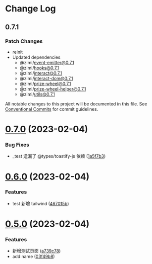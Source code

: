 # Change Log

## 0.7.1

### Patch Changes

- reinit
- Updated dependencies
  - @zimi/event-emitter@0.7.1
  - @zimi/hooks@0.7.1
  - @zimi/interact@0.7.1
  - @zimi/interact-dom@0.7.1
  - @zimi/prize-wheel@0.7.1
  - @zimi/prize-wheel-helper@0.7.1
  - @zimi/utils@0.7.1

All notable changes to this project will be documented in this file.
See [Conventional Commits](https://conventionalcommits.org) for commit guidelines.

# [0.7.0](https://github.com/xiaomingTang/xiaoming/compare/v0.6.0...v0.7.0) (2023-02-04)

### Bug Fixes

- \_test 遗漏了 @types/toastify-js 依赖 ([1a5f7b3](https://github.com/xiaomingTang/xiaoming/commit/1a5f7b39ccb253461c2c246359624fe098a0c9e4))

# [0.6.0](https://github.com/xiaomingTang/xiaoming/compare/v0.5.0...v0.6.0) (2023-02-04)

### Features

- test 新增 tailwind ([467015b](https://github.com/xiaomingTang/xiaoming/commit/467015b5084442aed5010163c21e3bea9ae9a2fc))

# [0.5.0](https://github.com/xiaomingTang/xiaoming/compare/v0.4.0...v0.5.0) (2023-02-04)

### Features

- 新增测试页面 ([a739c78](https://github.com/xiaomingTang/xiaoming/commit/a739c7807c4eff92aedcc76f3d23b531932a8119))
- add name ([03f49b8](https://github.com/xiaomingTang/xiaoming/commit/03f49b844c85d63175dcb0c27f67f6771677177d))
